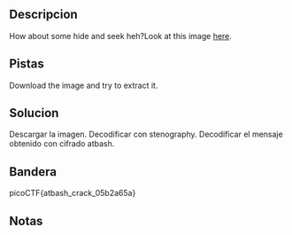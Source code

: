 ## Descripcion
How about some hide and seek heh?Look at this image [here](https://artifacts.picoctf.net/c/237/atbash.jpg).

## Pistas
Download the image and try to extract it.

## Solucion
Descargar la imagen.
Decodificar con stenography.
Decodificar el mensaje obtenido con cifrado atbash.

## Bandera
picoCTF{atbash_crack_05b2a65a}

## Notas

